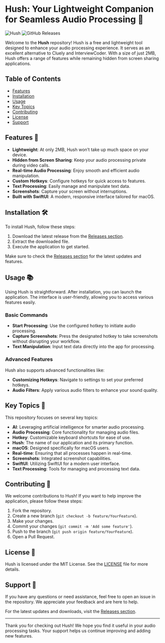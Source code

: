 # Hush: Your Lightweight Companion for Seamless Audio Processing 🎤

![Hush](https://img.shields.io/badge/Hush-Free%20Lightweight%20Alternative-brightgreen.svg)
![GitHub Releases](https://img.shields.io/badge/Releases-v1.0.0-blue.svg)

Welcome to the **Hush** repository! Hush is a free and lightweight tool designed to enhance your audio processing experience. It serves as an excellent alternative to Cluely and InterviewCoder. With a size of just 2MB, Hush offers a range of features while remaining hidden from screen sharing applications. 

## Table of Contents

- [Features](#features)
- [Installation](#installation)
- [Usage](#usage)
- [Key Topics](#key-topics)
- [Contributing](#contributing)
- [License](#license)
- [Support](#support)

## Features 🌟

- **Lightweight**: At only 2MB, Hush won’t take up much space on your device.
- **Hidden from Screen Sharing**: Keep your audio processing private during video calls.
- **Real-time Audio Processing**: Enjoy smooth and efficient audio manipulation.
- **Custom Hotkeys**: Configure hotkeys for quick access to features.
- **Text Processing**: Easily manage and manipulate text data.
- **Screenshots**: Capture your screen without interruptions.
- **Built with SwiftUI**: A modern, responsive interface tailored for macOS.

## Installation 🛠️

To install Hush, follow these steps:

1. Download the latest release from the [Releases section](https://github.com/MariaCamilal14/Hush/releases).
2. Extract the downloaded file.
3. Execute the application to get started.

Make sure to check the [Releases section](https://github.com/MariaCamilal14/Hush/releases) for the latest updates and features.

## Usage 📚

Using Hush is straightforward. After installation, you can launch the application. The interface is user-friendly, allowing you to access various features easily.

### Basic Commands

- **Start Processing**: Use the configured hotkey to initiate audio processing.
- **Capture Screenshots**: Press the designated hotkey to take screenshots without disrupting your workflow.
- **Text Manipulation**: Input text data directly into the app for processing.

### Advanced Features

Hush also supports advanced functionalities like:

- **Customizing Hotkeys**: Navigate to settings to set your preferred hotkeys.
- **Audio Filters**: Apply various audio filters to enhance your sound quality.

## Key Topics 🔑

This repository focuses on several key topics:

- **AI**: Leveraging artificial intelligence for smarter audio processing.
- **Audio Processing**: Core functionality for managing audio files.
- **Hotkey**: Customizable keyboard shortcuts for ease of use.
- **Hush**: The name of our application and its primary function.
- **macOS**: Designed specifically for macOS users.
- **Real-time**: Ensuring that all processes happen in real-time.
- **Screenshots**: Integrated screenshot capabilities.
- **SwiftUI**: Utilizing SwiftUI for a modern user interface.
- **Text Processing**: Tools for managing and processing text data.

## Contributing 🤝

We welcome contributions to Hush! If you want to help improve the application, please follow these steps:

1. Fork the repository.
2. Create a new branch (`git checkout -b feature/YourFeature`).
3. Make your changes.
4. Commit your changes (`git commit -m 'Add some feature'`).
5. Push to the branch (`git push origin feature/YourFeature`).
6. Open a Pull Request.

## License 📄

Hush is licensed under the MIT License. See the [LICENSE](LICENSE) file for more details.

## Support 💬

If you have any questions or need assistance, feel free to open an issue in the repository. We appreciate your feedback and are here to help.

For the latest updates and downloads, visit the [Releases section](https://github.com/MariaCamilal14/Hush/releases).

---

Thank you for checking out Hush! We hope you find it useful in your audio processing tasks. Your support helps us continue improving and adding new features.